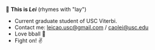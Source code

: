 👋 **This is *Lei*** (rhymes with "lay")

- Current graduate student of USC Viterbi. 
- Contact me: leicao.usc@gmail.com / caolei@usc.edu </br>
- Love bball 🏀
- Fight on! ✌️ 

<!---
- 💞️ I’m working on finding a SDE job, the latest goal is a 2022 summer internship
cllei12/cllei12 is a ✨ special ✨ repository because its `README.md` (this file) appears on your GitHub profile.
You can click the Preview link to take a look at your changes.
--->

<!-- [![Top Langs](https://github-readme-stats.vercel.app/api/top-langs/?username=cllei12&layout=compact)](https://github.com/cllei12) -->
